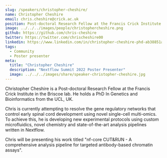```yaml
---
slug: /speakers/christopher-cheshire/
name: Christopher Cheshire
email: chris.cheshire@crick.ac.uk
position: Post-doctoral Research Fellow at the Francis Crick Institute
image: ../../../images/people/christophercheshire.png
github: https://github.com/chris-cheshire
twitter: https://twitter.com/chrischeshire00
linkedin: https://www.linkedin.com/in/christopher-cheshire-phd-ab38851a
tags:
  - Community
  - Poster presenter
meta:
  title: "Christopher Cheshire"
  description: "Nextflow Summit 2022 Poster Presenter"
  image: ../../../images/share/speaker-christopher-cheshire.jpg
---
```

Christopher Cheshire is a Post-doctoral Research Fellow at the Francis Crick Institute in the Briscoe lab. He holds a PhD In Genetics and Bioinformatics from the UCL, UK.

Chris is currently attempting to resolve the gene regulatory networks that control early spinal cord development using novel single-cell multi-omics.  To achieve this, he is developing new experimental protocols using custom microfluidics, novel chemistry and state-of-the-art analysis pipelines written in Nextflow.

Chris will be presenting his work titled "nf-core CUT&RUN - A comprehensive analysis pipeline for targeted antibody-based chromatin assays".
